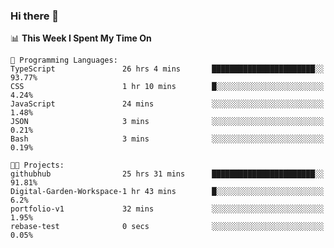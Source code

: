 ### Hi there 👋

<!--
**deko95/deko95** is a ✨ _special_ ✨ repository because its `README.md` (this file) appears on your GitHub profile.

Here are some ideas to get you started:

- 🔭 I’m currently working on ...
- 🌱 I’m currently learning ...
- 👯 I’m looking to collaborate on ...
- 🤔 I’m looking for help with ...
- 💬 Ask me about ...
- 📫 How to reach me: ...
- 😄 Pronouns: ...
- ⚡ Fun fact: ...
-->
<!--START_SECTION:waka-->
📊 **This Week I Spent My Time On** 

```text
💬 Programming Languages: 
TypeScript               26 hrs 4 mins       ███████████████████████░░   93.77% 
CSS                      1 hr 10 mins        █░░░░░░░░░░░░░░░░░░░░░░░░   4.24% 
JavaScript               24 mins             ░░░░░░░░░░░░░░░░░░░░░░░░░   1.48% 
JSON                     3 mins              ░░░░░░░░░░░░░░░░░░░░░░░░░   0.21% 
Bash                     3 mins              ░░░░░░░░░░░░░░░░░░░░░░░░░   0.19%

🐱‍💻 Projects: 
githubhub                25 hrs 31 mins      ███████████████████████░░   91.81% 
Digital-Garden-Workspace-1 hr 43 mins        █░░░░░░░░░░░░░░░░░░░░░░░░   6.2% 
portfolio-v1             32 mins             ░░░░░░░░░░░░░░░░░░░░░░░░░   1.95% 
rebase-test              0 secs              ░░░░░░░░░░░░░░░░░░░░░░░░░   0.05%

```


<!--END_SECTION:waka-->


